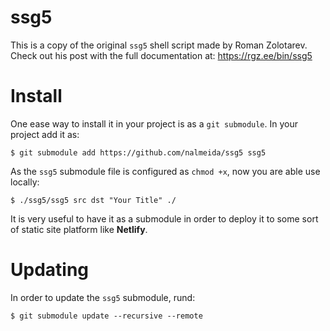 # ssg5

This is a copy of the original `ssg5` shell script made by Roman Zolotarev. Check out his post with the full documentation at: https://rgz.ee/bin/ssg5

# Install

One ease way to install it in your project is as a `git submodule`. In your project add it as:

```
$ git submodule add https://github.com/nalmeida/ssg5 ssg5
```

As the `ssg5` submodule file is configured as `chmod +x`, now you are able use locally:

```
$ ./ssg5/ssg5 src dst "Your Title" ./
```

It is very useful to have it as a submodule in order to deploy it to some sort of static site platform like **Netlify**.

# Updating

In order to update the `ssg5` submodule, rund:

```
$ git submodule update --recursive --remote
```



